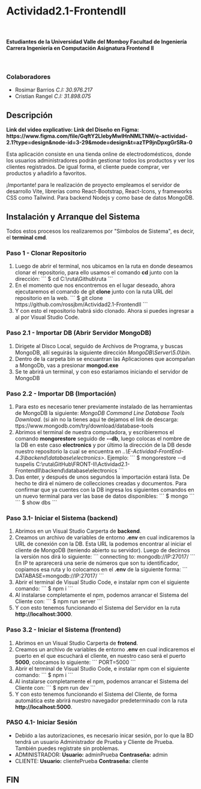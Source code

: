 # Actividad2.1-FrontendII

<br><h4>
Estudiantes de la Universidad Valle del Momboy
Facultad de Ingeniería
Carrera Ingeniería en Computación
Asignatura Frontend II
</h4>
<br>
<h3>Colaboradores
</h3>
<ul>
<li>Rosimar Barrios  <i>C.I: 30.976.217</i></li>
<li>Cristian Rangel  <i>C.I: 31.898.075</i></li>
</ul>


<h2>Descripción</h2>
<b>Link del video explicativo:  </b>
<b>Link del Diseño en Figma: https://www.figma.com/file/GqftY2LIebyMwlHnNMLTNM/e-actividad-2.1?type=design&node-id=3-29&mode=design&t=azTP9jnDpxgGrSRa-0</b>

Esta aplicación consiste en una tienda online de electrodomésticos, donde los usuarios administradores podrán gestionar todos los productos y ver los clientes registrados. De igual forma, el cliente puede comprar, ver productos y añadirlo a favoritos.

¡Importante! para le realización de proyecto empleamos el servidor de desarrollo Vite, librerías como React-Bootstrap, React-Icons, y frameworks CSS como Tailwind. Para backend Nodejs y como base de datos MongoDB.


<h2>Instalación y Arranque del Sistema</h2>
Todos estos procesos los realizaremos por "Símbolos de Sistema", es decir, el <b>terminal cmd</b>.

<h3>Paso 1 - Clonar Repositorio</h3>
<ol>
	<li>Luego de abrir el terminal, nos ubicamos en la ruta en donde deseamos clonar el repositorio, para ello usamos el comando <b>cd</b> junto con la dirección:
	```
	$ cd C:\ruta\Github\ruta
	```</li>
	<li>En el momento que nos encontremos en el lugar deseado, ahora ejecutaremos el comando de git <b>clone</b> junto con la ruta URL del repositorio en la web.
	```
	$ git clone https://github.com/rossjbm/Actividad2.1-FrontendII
	```</li> 
	<li>Y con esto el repositorio habrá sido clonado. Ahora si puedes ingresar a al por Visual Studio Code.</li>
</ol>
<h3>Paso 2.1 - Importar DB (Abrir Servidor MongoDB)</h3>
<ol>
	<li>Dirigete al Disco Local, seguido de Archivos de Programa, y buscas MongoDB, allí seguirás la siguiente dirección <i>MongoDB\Server\5.0\bin</i>. </li>
	<li>Dentro de la carpeta bin se encuantran las Aplicaciones que acompañan a MongoDb, vas a presionar <b>mongod.exe</b></li>
	<li>Se te abrirá un terminal, y con eso estariamos iniciando el servidor de MongoDB</li>
</ol>
<h3>Paso 2.2 - Importar DB (Importación)</h3>
<ol>
	<li>Para esto es necesario tener previamente instalado de las herramientas de MongoDB la siguiente: <i>MongoDB Command Line Database Tools Download</i>.
	(si aín no la tienes aqui te dejamos el link de descarga: ttps://www.mongodb.com/try/download/database-tools</li>
	<li>Abrimos el terminal de nuestra computadora, y escribieremos el comando <b>mongorestore</b> seguido de <b>--db</b>, luego colocas el nombre de la DB en este caso <b>electronics</b> y por último la dirección de la DB desde nuestro repositorio la cual se encuentra en <i>..\E-Actividad-FrontEnd-4.3\backend\database\electronics></i>. Ejemplo:
	```
	$ mongorestore --d tuspelis C:\ruta\GitHub\FRONT-II\Actividad2.1-FrontendII\backend\database\electronics
	```</li> 
	<li>Das enter, y después de unos segundos la importación estará lista. De hecho te dirá el número de collecciones creadas y documentos. Para confirmar que ya cuentes con la DB ingresa los siguientes comandos en un nuevo terminal para ver las base de datos disponibles:
	```
	$ mongo
	```
	```
	$ show dbs
	```</li>
</ol>
<h3>Paso 3.1- Iniciar el Sistema (backend)</h3>
<ol>
	<li>Abrimos en un Visual Studio Carperta de <b>backend</b>.</li>
	<li>Creamos un archivo de variables de entorno <b>.env</b> en cual indicaremos la URL de conexión con la DB.
	Esta URL la podemos encontrar al iniciar el cliente de MongoDB (teniendo abierto su servidor). Luego de decirnos la versión nos dirá lo siguiente: 
	```
	connecting to: mongodb://IP:27017/
	```
	En IP te aprarecerá una serie de números que son tu identificador, copiamos esa ruta y lo colocamos en el <b>.env</b> de la siguiente forma:
	```
	DATABASE=mongodb://IP:27017/
	```
	</li>
	<li>Abrir el terminal de Visual Studio Code, e instalar npm con el siguiente comando:
	```
	$ npm i
	```</li> 
	<li>Al instalarse completamente el npm, podemos arrancar el Sistema del Cliente con:
	```
	$ npm run server
	```</li> 
	<li>Y con esto tenemos funcionando el Sistema del Servidor en la ruta <b>http://localhost:3000</b>.</li>
</ol>
<h3>Paso 3.2 - Iniciar el Sistema (frontend)</h3>
<ol>
	<li>Abrimos en un Visual Studio Carperta de <b>frotend</b>.</li>
	<li>Creamos un archivo de variables de entorno <b>.env</b> en cual indicaremos el puerto en el que escuchará el cliente, en nuestro caso será el puerto <b>5000</b>, colocamos lo siguiente:
	```
	PORT=5000
	```</li>
	<li>Abrir el terminal de Visual Studio Code, e instalar npm con el siguiente comando:
	```
	$ npm i
	```</li> 
	<li>Al instalarse completamente el npm, podemos arrancar el Sistema del Cliente con:
	```
	$ npm run dev
	```</li> 
	<li>Y con esto tenemos funcionando el Sistema del Cliente, de forma automática este abrirá nuestro navegador predeterminado con la ruta <b>http://localhost:5000</b>.</li>
</ol>
<h3>
PASO 4.1- Iniciar Sesión
</h3>
<ul>
<li>Debido a las autorizaciones, es necesario inicar sesión, por lo que la BD tendrá un usuario Administrador de Prueba y Cliente de Prueba. También puedes regístrate sin problemas.</li>
<li>ADMINISTRADOR: 
<b>Usuario:</b> adminPrueba 
<b>Contraseña:</b> admin</li>
<li>CLIENTE: 
<b>Usuario:</b> clientePrueba  
<b>Contraseña:</b> cliente</li>
</ul>

<h2>FIN</h2>
